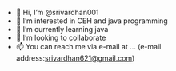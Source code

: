 - 👋 Hi, I’m @srivardhan001
- 👀 I’m interested in CEH and java programming
- 🌱 I’m currently learning java
- 💞️ I’m looking to collaborate 
- 📫 You can reach me via e-mail at ... (e-mail address:srivardhan621@gmail.com)

<!---
srivardhan001/srivardhan001 is a ✨ special ✨ repository because its `README.md` (this file) appears on your GitHub profile.
You can click the Preview link to take a look at your changes.
--->
